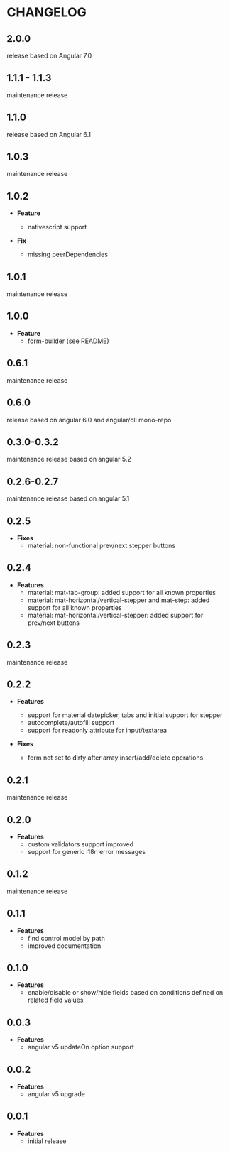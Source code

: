 # CHANGELOG

## 2.0.0

release based on Angular 7.0

## 1.1.1 - 1.1.3

maintenance release

## 1.1.0

release based on Angular 6.1

## 1.0.3

maintenance release

## 1.0.2

- **Feature**

  - nativescript support

- **Fix**
  - missing peerDependencies

## 1.0.1

maintenance release

## 1.0.0

- **Feature**
  - form-builder (see README)

## 0.6.1

maintenance release

## 0.6.0

release based on angular 6.0 and angular/cli mono-repo

## 0.3.0-0.3.2

maintenance release based on angular 5.2

## 0.2.6-0.2.7

maintenance release based on angular 5.1

## 0.2.5

- **Fixes**
  - material: non-functional prev/next stepper buttons

## 0.2.4

- **Features**
  - material: mat-tab-group: added support for all known properties
  - material: mat-horizontal/vertical-stepper and mat-step: added support for all known properties
  - material: mat-horizontal/vertical-stepper: added support for prev/next buttons

## 0.2.3

maintenance release

## 0.2.2

- **Features**

  - support for material datepicker, tabs and initial support for stepper
  - autocomplete/autofill support
  - support for readonly attribute for input/textarea

- **Fixes**
  - form not set to dirty after array insert/add/delete operations

## 0.2.1

maintenance release

## 0.2.0

- **Features**
  - custom validators support improved
  - support for generic i18n error messages

## 0.1.2

maintenance release

## 0.1.1

- **Features**
  - find control model by path
  - improved documentation

## 0.1.0

- **Features**
  - enable/disable or show/hide fields based on conditions defined on related field values

## 0.0.3

- **Features**
  - angular v5 updateOn option support

## 0.0.2

- **Features**
  - angular v5 upgrade

## 0.0.1

- **Features**
  - initial release
